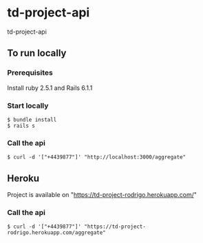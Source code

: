 # td-project-api
td-project-api

## To run locally

### Prerequisites

Install ruby 2.5.1 and Rails 6.1.1 

### Start locally

```
$ bundle install
$ rails s
```

### Call the api

```
$ curl -d '["+4439877"]' "http://localhost:3000/aggregate"
```

## Heroku

Project is available on "https://td-project-rodrigo.herokuapp.com/"

### Call the api

```
$ curl -d '["+4439877"]' "https://td-project-rodrigo.herokuapp.com/aggregate"
```
